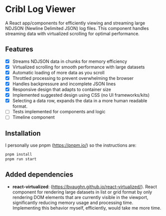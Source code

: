 # Cribl Log Viewer

A React app/components for efficiently viewing and streaming large NDJSON (Newline Delimited JSON) log files. This component handles streaming data with virtualized scrolling for optimal performance.

## Features

- [x] Streams NDJSON data in chunks for memory efficiency
- [x] Virtualized scrolling for smooth performance with large datasets
- [x] Automatic loading of more data as you scroll
- [x] Throttled processing to prevent overwhelming the browser
- [x] Handles backpressure and incomplete JSON lines
- [x] Responsive design that adapts to container size
- [x] Implemented suggested design using CSS (no UI frameworks/kits)
- [x] Selecting a data row, expands the data in a more human readable format.
- [ ] Tests implemented for components and logic
- [ ] Timeline component

## Installation

I personally use pnpm (https://pnpm.io/) so the instructions are:

```bash
pnpm install
pnpm run start
```

## Added dependencies

- **react-virtualized**: (https://bvaughn.github.io/react-virtualized/). React component for rendering large datasets in list or grid format by only rendering DOM elements that are currently visible in the viewport, significantly reducing memory usage and processing time. Implementing this behavior myself, efficiently, would take me more time.
